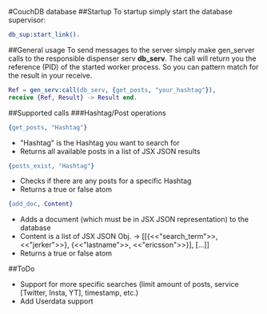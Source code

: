 #CouchDB database
##Startup
To startup simply start the database supervisor:
```erlang
db_sup:start_link().
```

##General usage
To send messages to the server simply make gen_server calls to the responsible dispenser serv <b>db_serv</b>.
The call will return you the reference (PID) of the started worker process.
So you can pattern match for the result in your receive.
```erlang
Ref = gen_serv:call(db_serv, {get_posts, "your_hashtag"}),
receive {Ref, Result} -> Result end.
```

##Supported calls
###Hashtag/Post operations
```erlang
{get_posts, "Hashtag"}
```
* "Hashtag" is the Hashtag you want to search for
* Returns all available posts in a list of JSX JSON results
```erlang
{posts_exist, "Hashtag"}
```
* Checks if there are any posts for a specific Hashtag
* Returns a true or false atom
```erlang
{add_doc, Content}
```
* Adds a document (which must be in JSX JSON representation) to the database
* Content is a list of JSX JSON Obj. -> [[{<<"search_term">>, <<"jerker">>}, {<<"lastname">>, <<"ericsson">>}], [...]]
* Returns a true or false atom

##ToDo
* Support for more specific searches (limit amount of posts, service [Twitter, Insta, YT], timestamp, etc.)
* Add Userdata support
